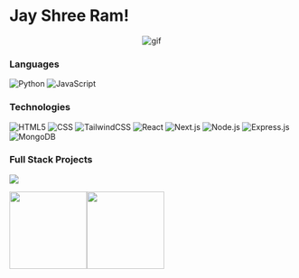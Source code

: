 <h1 >Jay Shree Ram!</h1>

<p align="center">
<img src="https://media.tenor.com/QbGeAiysJkYAAAAM/work-and-sleep-work-sleep.gif" alt="gif" />

</p>



### Languages

![Python](https://img.shields.io/badge/-Python-000?&logo=Python)
![JavaScript](https://img.shields.io/badge/-JavaScript-000?&logo=JavaScript)

### Technologies
![HTML5](https://img.shields.io/badge/-HTML5-000?&logo=html5)
![CSS](https://img.shields.io/badge/-CSS-000?&logo=css3)
![TailwindCSS](https://img.shields.io/badge/-tailwindcss-000?&logo=tailwindcss)
![React](https://img.shields.io/badge/-React-000?&logo=React)
![Next.js](https://img.shields.io/badge/-Next.js-000?&logo=next.js)
![Node.js](https://img.shields.io/badge/-Node.js-000?&logo=node.js)
![Express.js](https://img.shields.io/badge/-Express.js-000?&logo=express)
![MongoDB](https://img.shields.io/badge/-MongoDB-000?&logo=mongodb)



### Full Stack Projects

[![](https://img.shields.io/badge/-🚀%20Trackify%20Website-000)](https://github.com/siyaramaa/trackify)


<a href="#"><img height="137px" src="https://github-readme-stats.vercel.app/api?username=siyaramaa&hide_title=true&hide_border=true&show_icons=true&include_all_commits=true&count_private=true&line_height=21&text_color=000&icon_color=000&bg_color=0,ea6161,ffc64d,fffc4d,52fa5a&theme=graywhite" /><!-- wi*quL3fcV --><img height="137px" src="https://github-readme-stats.vercel.app/api/top-langs/?username=siyaramaa&hide=html&hide_title=true&hide_border=true&layout=compact&langs_count=6&exclude_repo=comp426,Redventures-Movie-Quotes&text_color=000&icon_color=fff&bg_color=0,52fa5a,4dfcff,c64dff&theme=graywhite" /></a>
